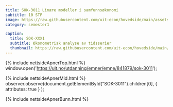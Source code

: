 ```yaml
---
title: SOK-3011 Linære modeller i samfunnsøkonomi
subtitle: 10 STP
image: https://raw.githubusercontent.com/uit-econ/hovedside/main/assets/img/SOK-3011.png
category: semester1

caption:
  title: SOK-XXX1 
  subtitle: Økonometrisk analyse av tidsserier
  thumbnail: https://raw.githubusercontent.com/uit-econ/hovedside/main/assets/img/SOK-3011.png
---
```



{% include nettsideApnerTop.html %}
window.open('https://uit.no/utdanning/emner/emne/841879/sok-3011');

{% include nettsideApnerMid.html %} 
observer.observe(document.getElementById("SOK-3011").children[0], { attributes: true } );

{% include nettsideApnerBunn.html %}
